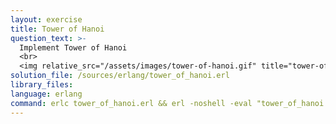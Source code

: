```yaml
---
layout: exercise
title: Tower of Hanoi
question_text: >-
  Implement Tower of Hanoi
  <br>
  <img relative_src="/assets/images/tower-of-hanoi.gif" title="tower-of-hanoi"></td>
solution_file: /sources/erlang/tower_of_hanoi.erl
library_files:
language: erlang
command: erlc tower_of_hanoi.erl && erl -noshell -eval "tower_of_hanoi:main([])."
---
```

